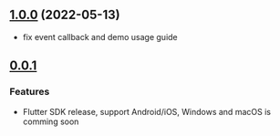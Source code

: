 ## [1.0.0](https://github.com/youmesdk/rtc-flutter-plugin) (2022-05-13)

* fix event callback and demo usage guide

## [0.0.1](https://github.com/youmesdk/rtc-flutter-plugin)

### Features

* Flutter SDK release, support Android/iOS, Windows and macOS is comming soon


